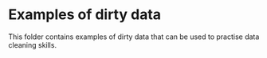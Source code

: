 # Examples of dirty data

This folder contains examples of dirty data that can be used to practise data cleaning skills.
